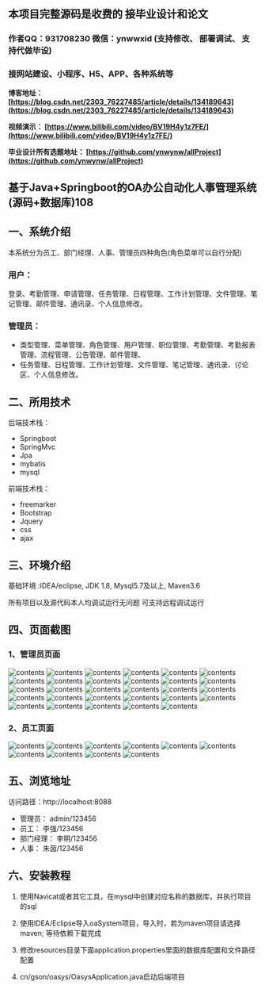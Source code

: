 ## 本项目完整源码是收费的  接毕业设计和论文

### 作者QQ：931708230 微信：ynwwxid (支持修改、 部署调试、 支持代做毕设)

### 接网站建设、小程序、H5、APP、各种系统等

**博客地址：
[https://blog.csdn.net/2303_76227485/article/details/134189643](https://blog.csdn.net/2303_76227485/article/details/134189643)**

**视频演示：
[https://www.bilibili.com/video/BV19H4y1z7FE/](https://www.bilibili.com/video/BV19H4y1z7FE/)**

**毕业设计所有选题地址：
[https://github.com/ynwynw/allProject](https://github.com/ynwynw/allProject)**

## 基于Java+Springboot的OA办公自动化人事管理系统(源码+数据库)108

## 一、系统介绍

本系统分为员工、部门经理、人事、管理员四种角色(角色菜单可以自行分配)

### 用户：
登录、考勤管理、申请管理、任务管理、日程管理、工作计划管理、文件管理、笔记管理、邮件管理、通讯录、个人信息修改。

### 管理员：
- 类型管理、菜单管理、角色管理、用户管理、职位管理、考勤管理、考勤报表管理、流程管理、公告管理、邮件管理、
- 任务管理、日程管理、工作计划管理、文件管理、笔记管理、通讯录、讨论区、个人信息修改。

## 二、所用技术
后端技术栈：
- Springboot
- SpringMvc
- Jpa
- mybatis
- mysql

前端技术栈：
- freemarker
- Bootstrap
- Jquery
- css
- ajax

## 三、环境介绍
基础环境 :IDEA/eclipse, JDK 1.8, Mysql5.7及以上, Maven3.6

所有项目以及源代码本人均调试运行无问题 可支持远程调试运行

## 四、页面截图
### 1、管理员页面
![contents](./picture/picture1.png)
![contents](./picture/picture2.png)
![contents](./picture/picture3.png)
![contents](./picture/picture4.png)
![contents](./picture/picture5.png)
![contents](./picture/picture6.png)
![contents](./picture/picture7.png)
![contents](./picture/picture8.png)
![contents](./picture/picture9.png)
![contents](./picture/picture10.png)
![contents](./picture/picture11.png)
![contents](./picture/picture12.png)
![contents](./picture/picture13.png)
![contents](./picture/picture14.png)
![contents](./picture/picture15.png)
![contents](./picture/picture16.png)
![contents](./picture/picture17.png)
![contents](./picture/picture18.png)
![contents](./picture/picture19.png)
![contents](./picture/picture20.png)
![contents](./picture/picture21.png)
![contents](./picture/picture22.png)
![contents](./picture/picture23.png)
![contents](./picture/picture24.png)
![contents](./picture/picture25.png)
![contents](./picture/picture26.png)
![contents](./picture/picture27.png)
![contents](./picture/picture28.png)
![contents](./picture/picture29.png)
### 2、员工页面
![contents](./picture/picture30.png)
![contents](./picture/picture31.png)
![contents](./picture/picture32.png)
![contents](./picture/picture33.png)
![contents](./picture/picture34.png)
![contents](./picture/picture35.png)
![contents](./picture/picture36.png)
![contents](./picture/picture37.png)
![contents](./picture/picture38.png)
![contents](./picture/picture39.png)

## 五、浏览地址
 访问路径：http://localhost:8088 
          
- 管理员：  admin/123456
- 员工：    李强/123456
- 部门经理： 李明/123456
- 人事： 朱茵/123456

## 六、安装教程

1. 使用Navicat或者其它工具，在mysql中创建对应名称的数据库，并执行项目的sql

2. 使用IDEA/Eclipse导入oaSystem项目，导入时，若为maven项目请选择maven; 等待依赖下载完成

3. 修改resources目录下面application.properties里面的数据库配置和文件路径配置

4. cn/gson/oasys/OasysApplication.java启动后端项目



